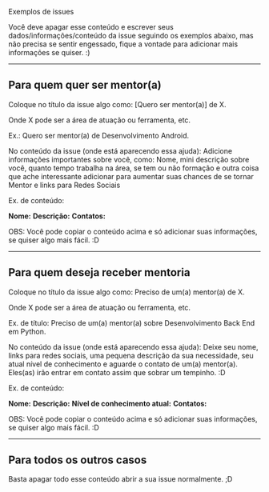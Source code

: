 Exemplos de issues

Você deve apagar esse conteúdo e escrever seus dados/informações/conteúdo da issue seguindo os exemplos abaixo, mas não precisa se sentir engessado, fique a vontade para adicionar mais informações se quiser. :)

------------------------------------------------------------

## Para quem quer ser mentor(a)

Coloque no título da issue algo como: [Quero ser mentor(a)] de X.

Onde X pode ser a área de atuação ou ferramenta, etc.

Ex.: Quero ser mentor(a) de Desenvolvimento Android.

No conteúdo da issue (onde está aparecendo essa ajuda): Adicione informações importantes sobre você, como: Nome, mini descrição sobre você, quanto tempo trabalha na área, se tem ou não formação e outra coisa que ache interessante adicionar para aumentar suas chances de se tornar Mentor e links para Redes Sociais

Ex. de conteúdo:

**Nome:**
**Descrição:**
**Contatos:**

OBS: Você pode copiar o conteúdo acima e só adicionar suas informações, se quiser algo mais fácil. :D

------------------------------------------------------------

## Para quem deseja receber mentoria

Coloque no título da issue algo como: Preciso de um(a) mentor(a) de X.

Onde X pode ser a área de atuação ou ferramenta, etc.

Ex. de título: Preciso de um(a) mentor(a) sobre Desenvolvimento Back End em Python.

No conteúdo da issue (onde está aparecendo essa ajuda): Deixe seu nome, links para redes sociais, uma pequena descrição da sua necessidade, seu atual nível de conhecimento e aguarde o contato de um(a) mentor(a). Eles(as) irão entrar em contato assim que sobrar um tempinho. :D

Ex. de conteúdo:

**Nome:**
**Descrição:**
**Nível de conhecimento atual:**
**Contatos:**

OBS: Você pode copiar o conteúdo acima e só adicionar suas informações, se quiser algo mais fácil. :D

------------------------------------------------------------

## Para todos os outros casos

Basta apagar todo esse conteúdo abrir a sua issue normalmente. ;D
